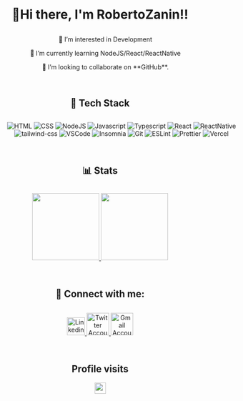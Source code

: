 <div align='center'>
  <h1 align='center'>
    <p>👋Hi there, I'm RobertoZanin!!</p>
  </h1>

  <ul style="margin-top:30px; list-style-type: none" align='center'>
    <li>
      <p>👀 I’m interested in Development</p>      
    </li>
    <li>
      <p>🌱 I’m currently learning NodeJS/React/ReactNative</p>
    </li>
    <li>
      <p>👯 I’m looking to collaborate on **GitHub**.</p>
    </li>
  </ul>

  <h2 style='margin-top: 60px'>💼 Tech Stack</h2>
  
  <div align='center' style="width: 600px; margin-top: 30px">
    <img src="https://img.shields.io/badge/HTML5-E34F26?style=for-the-badge&logo=html5&logoColor=white" alt="HTML" />
    <img src="https://img.shields.io/badge/-css3-1572B6?&style=for-the-badge&logo=css3&logoColor=white" alt="CSS">
    <img src="https://img.shields.io/badge/-nodejs-3c873a?&style=for-the-badge&logo=node.js&logoColor=black" alt="NodeJS">
    <img src="https://img.shields.io/badge/-javascript-F7DF1E?&style=for-the-badge&logo=javascript&logoColor=black" alt="Javascript">
    <img src="https://img.shields.io/badge/-typescript-3178c6?&style=for-the-badge&logo=typescript&logoColor=black" alt="Typescript">
    <img src="https://img.shields.io/badge/-ReactJS-grey?&style=for-the-badge&logo=react&logoColor=61DAFB" alt="React">
    <img src="https://img.shields.io/badge/-ReactNative-61DAFB?&style=for-the-badge&logo=react&logoColor=black" alt="ReactNative">
    <img src="https://img.shields.io/badge/Tailwind-38B2AC?style=for-the-badge&logo=tailwind-css&logoColor=white" alt="tailwind-css">
    <img src="https://img.shields.io/badge/-VSCode-007ACC?&style=for-the-badge&logo=visual-studio-code&logoColor=white" alt="VSCode">
    <img src="https://img.shields.io/badge/-Insomnia-5900d0?&style=for-the-badge&logo=insomnia&logoColor=white" alt="Insomnia">
    <img src="https://img.shields.io/badge/-Git-F05032?&style=for-the-badge&logo=git&logoColor=white" alt="Git">
    <img src="https://img.shields.io/badge/eslint-3A33D1?style=for-the-badge&logo=eslint&logoColor=white" alt="ESLint">
    <img src="https://img.shields.io/badge/prettier-1A2C34?style=for-the-badge&logo=prettier&logoColor=F7BA3E" alt="Prettier">
    <img src="https://img.shields.io/badge/Vercel-000000?style=for-the-badge&logo=vercel&logoColor=white" alt="Vercel">
  </div>
  
  <h2 style='margin-top: 60px'>📊 Stats</h2>
  
  <div style="margin-top:30px">
    <a href="https://github.com/raszanin" >
      <img height="150em" src="https://github-readme-stats.vercel.app/api/top-langs/?username=raszanin&layout=compact&langs_count=7&theme=dracula"/>
      <img height="150em" src="https://github-readme-stats.vercel.app/api?username=raszanin&show_icons=true&theme=dracula&include_all_comsits=true&count_private=false"/>
    </a>
  </div>

  <h2 style='margin-top: 60px'>💬 Connect with me:</h2>
    <div style='margin-top: 30px' >
      <a href="https://www.linkedin.com/in/raszanin/">
        <img src="https://cdn.worldvectorlogo.com/logos/linkedin-icon-2.svg" title="Linkedin" alt="Linkedin Account" width="40"/>
      </a>
      <a href="https://twitter.com/robertozanin">
        <img src="https://cdn.worldvectorlogo.com/logos/twitter-6.svg" title="Twitter" alt="Twitter Account" width="50"/>
      </a>
      <a href="mailto:raszanin@gmail.com">
        <img src="https://cdn.worldvectorlogo.com/logos/gmail-icon-2.svg" title="Gmail" alt="Gmail Account" width="50"/>
      </a>
    </div>

  <h2 style='margin-top: 60px'>Profile visits</h2>
  <p align="center"> 
     <img height="25px" alingn="center" src="https://profile-counter.glitch.me/raszanin/count.svg" />
  </p>
</div>
